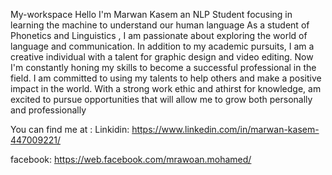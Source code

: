 My-workspace
Hello I'm Marwan Kasem an NLP Student focusing in learning the machine to understand our human language As a student of Phonetics and Linguistics , 
I am passionate about exploring the world of language and communication. 
In addition to my academic pursuits, I am a creative individual with a talent for graphic design and video editing. 
Now I'm constantly honing my skills to become a successful professional in the field. 
I am committed to using my talents to help others and make a positive impact in the world. With a strong work ethic and athirst for knowledge, 
am excited to pursue opportunities that will allow me to grow both personally and professionally

You can find me at : 
Linkidin: https://www.linkedin.com/in/marwan-kasem-447009221/

facebook: https://web.facebook.com/mrawoan.mohamed/ 
